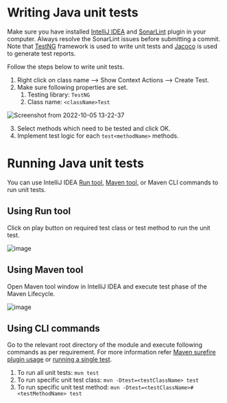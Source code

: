 # Writing Java unit tests

Make sure you have installed [IntelliJ IDEA](https://www.jetbrains.com/idea/) and [SonarLint](https://www.sonarsource.com/products/sonarlint/) plugin in your computer. Always resolve the SonarLint issues before submitting a commit. Note that [TestNG](https://testng.org/doc/) framework is used to write unit tests and [Jacoco](https://www.jacoco.org/jacoco/) is used to generate test reports.

Follow the steps below to write unit tests.
1. Right click on class name --> Show Context Actions --> Create Test.
2. Make sure following properties are set.
    1. Testing library: `TestNG`
    2. Class name: `<className>Test`

![Screenshot from 2022-10-05 13-22-37](https://user-images.githubusercontent.com/36144069/194023075-970997f9-1c22-4727-8921-2f8cace5795a.png)

3. Select methods which need to be tested and click OK.
4. Implement test logic for each `test<methodName>` methods.

# Running Java unit tests

You can use IntelliJ IDEA [Run tool](https://www.jetbrains.com/help/idea/run-tool-window.html), [Maven tool](https://www.jetbrains.com/help/idea/maven-projects-tool-window.html), or Maven CLI commands to run unit tests.

## Using Run tool

Click on play button on required test class or test method to run the unit test.

![image](https://user-images.githubusercontent.com/36144069/194028932-4ee20e5e-b5d6-49d1-9618-5cd57f22e6e6.png)

## Using Maven tool

Open Maven tool window in IntelliJ IDEA and execute test phase of the Maven Lifecycle.

![image](https://user-images.githubusercontent.com/36144069/194027289-b0e945e1-0c10-436b-b5f1-ee69ea781088.png)

## Using CLI commands

Go to the relevant root directory of the module and execute following commands as per requirement. For more information refer [Maven surefire plugin usage](https://maven.apache.org/surefire/maven-surefire-plugin/usage.html) or [running a single test](https://maven.apache.org/surefire/maven-surefire-plugin/examples/single-test.html).

1. To run all unit tests: `mvn test`
2. To run specific unit test class: `mvn -Dtest=<testClassName> test`
3. To run specific unit test method: `mvn -Dtest=<testClassName>#<testMethodName> test`
